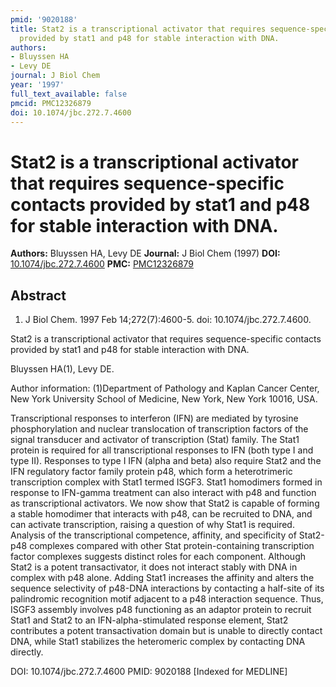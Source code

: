 ```yaml
---
pmid: '9020188'
title: Stat2 is a transcriptional activator that requires sequence-specific contacts
  provided by stat1 and p48 for stable interaction with DNA.
authors:
- Bluyssen HA
- Levy DE
journal: J Biol Chem
year: '1997'
full_text_available: false
pmcid: PMC12326879
doi: 10.1074/jbc.272.7.4600
---
```


# Stat2 is a transcriptional activator that requires sequence-specific contacts provided by stat1 and p48 for stable interaction with DNA.
**Authors:** Bluyssen HA, Levy DE
**Journal:** J Biol Chem (1997)
**DOI:** [10.1074/jbc.272.7.4600](https://doi.org/10.1074/jbc.272.7.4600)
**PMC:** [PMC12326879](https://www.ncbi.nlm.nih.gov/pmc/articles/PMC12326879/)

## Abstract

1. J Biol Chem. 1997 Feb 14;272(7):4600-5. doi: 10.1074/jbc.272.7.4600.

Stat2 is a transcriptional activator that requires sequence-specific contacts 
provided by stat1 and p48 for stable interaction with DNA.

Bluyssen HA(1), Levy DE.

Author information:
(1)Department of Pathology and Kaplan Cancer Center, New York University School 
of Medicine, New York, New York 10016, USA.

Transcriptional responses to interferon (IFN) are mediated by tyrosine 
phosphorylation and nuclear translocation of transcription factors of the signal 
transducer and activator of transcription (Stat) family. The Stat1 protein is 
required for all transcriptional responses to IFN (both type I and type II). 
Responses to type I IFN (alpha and beta) also require Stat2 and the IFN 
regulatory factor family protein p48, which form a heterotrimeric transcription 
complex with Stat1 termed ISGF3. Stat1 homodimers formed in response to 
IFN-gamma treatment can also interact with p48 and function as transcriptional 
activators. We now show that Stat2 is capable of forming a stable homodimer that 
interacts with p48, can be recruited to DNA, and can activate transcription, 
raising a question of why Stat1 is required. Analysis of the transcriptional 
competence, affinity, and specificity of Stat2-p48 complexes compared with other 
Stat protein-containing transcription factor complexes suggests distinct roles 
for each component. Although Stat2 is a potent transactivator, it does not 
interact stably with DNA in complex with p48 alone. Adding Stat1 increases the 
affinity and alters the sequence selectivity of p48-DNA interactions by 
contacting a half-site of its palindromic recognition motif adjacent to a p48 
interaction sequence. Thus, ISGF3 assembly involves p48 functioning as an 
adaptor protein to recruit Stat1 and Stat2 to an IFN-alpha-stimulated response 
element, Stat2 contributes a potent transactivation domain but is unable to 
directly contact DNA, while Stat1 stabilizes the heteromeric complex by 
contacting DNA directly.

DOI: 10.1074/jbc.272.7.4600
PMID: 9020188 [Indexed for MEDLINE]
